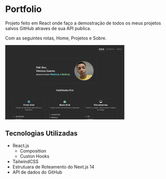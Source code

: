 # Portfolio

  Projeto feito em React onde faço a demostração de todos os meus projetos salvos GitHub atraves de sua API publica.

  Com as seguintes rotas, Home, Projetos e Sobre.

<img src="./public/screenShot.png" alt='photo' width='381' heigth=''>


## Tecnologias Utilizadas

- React.js
  - Composition
  - Custon Hooks
- TailwindCSS
- Estrutuara de Roteamento do Next.js 14
- API de dados do GitHub

